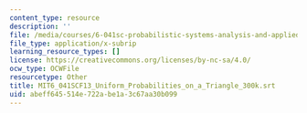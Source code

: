 ```yaml
---
content_type: resource
description: ''
file: /media/courses/6-041sc-probabilistic-systems-analysis-and-applied-probability-fall-2013/abeff645514e722abe1a3c67aa30b099_MIT6_041SCF13_Uniform_Probabilities_on_a_Triangle_300k.srt
file_type: application/x-subrip
learning_resource_types: []
license: https://creativecommons.org/licenses/by-nc-sa/4.0/
ocw_type: OCWFile
resourcetype: Other
title: MIT6_041SCF13_Uniform_Probabilities_on_a_Triangle_300k.srt
uid: abeff645-514e-722a-be1a-3c67aa30b099
---
```

